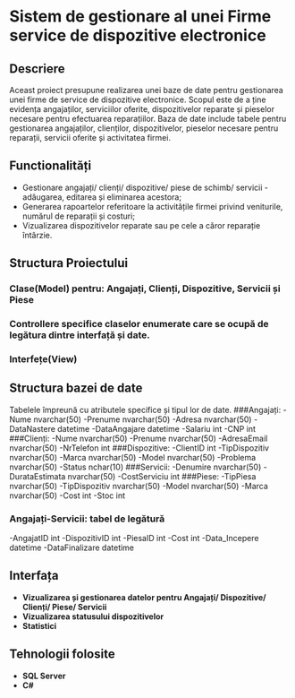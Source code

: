 # Sistem de gestionare al unei Firme service de dispozitive electronice

## Descriere

Aceast proiect presupune realizarea unei baze de date pentru gestionarea unei firme de service de dispozitive electronice. Scopul este de a ține evidența angajaților, serviciilor oferite, dispozitivelor reparate și pieselor necesare pentru efectuarea reparațiilor.
Baza de date include tabele pentru gestionarea angajaților, clienților, dispozitivelor, pieselor necesare pentru reparații, servicii oferite și activitatea firmei.

## Functionalități
- Gestionare angajați/ clienți/ dispozitive/ piese de schimb/ servicii - adăugarea, editarea și eliminarea acestora;
- Generarea rapoartelor referitoare la activitățile firmei privind veniturile, numărul de reparații și costuri;
- Vizualizarea dispozitivelor reparate sau pe cele a căror reparație întârzie.


## Structura Proiectului

### Clase(Model) pentru: Angajați, Clienți, Dispozitive, Servicii și Piese
### Controllere specifice claselor enumerate care se ocupă de legătura dintre interfață și date.
### Interfețe(View)

## Structura bazei de date
Tabelele împreună cu atributele specifice și tipul lor de date.
###Angajați:
 -Nume	nvarchar(50)
 -Prenume	nvarchar(50)
 -Adresa	nvarchar(50)
 -DataNastere	datetime
 -DataAngajare	datetime
 -Salariu	int
 -CNP 	     int
###Clienți:
 -Nume	nvarchar(50)
 -Prenume	nvarchar(50)
 -AdresaEmail	nvarchar(50)
 -NrTelefon	int
###Dispozitive:
 -ClientID	int
 -TipDispozitiv	nvarchar(50)
 -Marca	nvarchar(50)
 -Model	nvarchar(50)
 -Problema	nvarchar(50)
 -Status	nchar(10)
###Servicii:
 -Denumire	nvarchar(50)
 -DurataEstimata	nvarchar(50)
 -CostServiciu	int
###Piese:
 -TipPiesa	nvarchar(50)
 -TipDispozitiv	nvarchar(50)
 -Model	nvarchar(50)
 -Marca	nvarchar(50)
 -Cost	int
 -Stoc	int
### Angajați-Servicii: tabel de legătură
 -AngajatID	int
 -DispozitivID	int
 -PiesaID	int
 -Cost	int
 -Data_Incepere	datetime
 -DataFinalizare	datetime


## Interfața 
- **Vizualizarea și gestionarea datelor pentru Angajați/ Dispozitive/ Clienți/ Piese/ Servicii**
- **Vizualizarea statusului dispozitivelor** 
- **Statistici**


## Tehnologii folosite
- **SQL Server**
- **C#**

